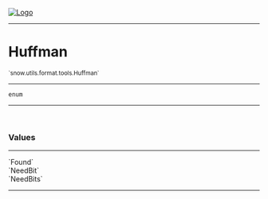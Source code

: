 
[![Logo](../../../../../images/logo.png)](../../../../../api/index.html)

---



<h1>Huffman</h1>
<small>`snow.utils.format.tools.Huffman`</small>



---

`enum`

---

&nbsp;
&nbsp;

<h3>Values</h3> <hr/><span class="member signature apipage">`Found`<br/> </span>
        <span class="small_desc_flat"></span><span class="member signature apipage">`NeedBit`<br/> </span>
        <span class="small_desc_flat"></span><span class="member signature apipage">`NeedBits`<br/> </span>
        <span class="small_desc_flat"></span>







---

&nbsp;
&nbsp;
&nbsp;
&nbsp;
